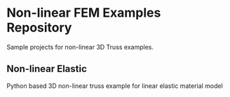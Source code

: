 <h1>Non-linear FEM Examples Repository</h1>
<p>Sample projects for non-linear 3D Truss examples.</p>
<h2>Non-linear Elastic</h2>
<p>Python based 3D non-linear truss example for linear elastic material model</p>
